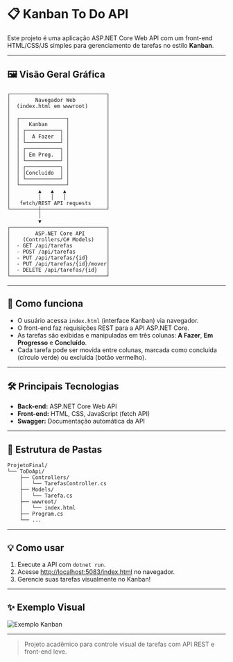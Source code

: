 # 📋 Kanban To Do API

Este projeto é uma aplicação ASP.NET Core Web API com um front-end HTML/CSS/JS simples para gerenciamento de tarefas no estilo **Kanban**.

---

## 🖼️ Visão Geral Gráfica

```
┌───────────────────────────────┐
│        Navegador Web          │
│  (index.html em wwwroot)      │
│                               │
│  ┌───────────────┐            │
│  │   Kanban      │            │
│  │ ┌───────────┐ │            │
│  │ │  A Fazer  │ │            │
│  │ └───────────┘ │            │
│  │ ┌───────────┐ │            │
│  │ │ Em Prog.  │ │            │
│  │ └───────────┘ │            │
│  │ ┌───────────┐ │            │
│  │ │Concluído  │ │            │
│  │ └───────────┘ │            │
│  └───────────────┘            │
│         ▲   ▲   ▲             │
│         │   │   │             │
│   fetch/REST API requests     │
└─────────┼─────────────────────┘
          │
          ▼
┌───────────────────────────────┐
│        ASP.NET Core API       │
│    (Controllers/C# Models)    │
│  - GET /api/tarefas           │
│  - POST /api/tarefas          │
│  - PUT /api/tarefas/{id}      │
│  - PUT /api/tarefas/{id}/mover│
│  - DELETE /api/tarefas/{id}   │
└───────────────────────────────┘
```

---

## 🚀 Como funciona

- O usuário acessa `index.html` (interface Kanban) via navegador.
- O front-end faz requisições REST para a API ASP.NET Core.
- As tarefas são exibidas e manipuladas em três colunas: **A Fazer**, **Em Progresso** e **Concluído**.
- Cada tarefa pode ser movida entre colunas, marcada como concluída (círculo verde) ou excluída (botão vermelho).

---

## 🛠️ Principais Tecnologias

- **Back-end:** ASP.NET Core Web API
- **Front-end:** HTML, CSS, JavaScript (fetch API)
- **Swagger:** Documentação automática da API

---

## 📂 Estrutura de Pastas

```
ProjetoFinal/
└── ToDoApi/
    ├── Controllers/
    │   └── TarefasController.cs
    ├── Models/
    │   └── Tarefa.cs
    ├── wwwroot/
    │   └── index.html
    ├── Program.cs
    └── ...
```

---

## 💡 Como usar

1. Execute a API com `dotnet run`.
2. Acesse [http://localhost:5083/index.html](http://localhost:5083/index.html) no navegador.
3. Gerencie suas tarefas visualmente no Kanban!

---

## ✨ Exemplo Visual

![Exemplo Kanban](https://user-images.githubusercontent.com/25181517/236909406-7b2e2e6b-2e2b-4e8c-8e2e-5e8e2e2e2e2e.png)

---

> Projeto acadêmico para controle visual de tarefas com API REST e front-end leve.